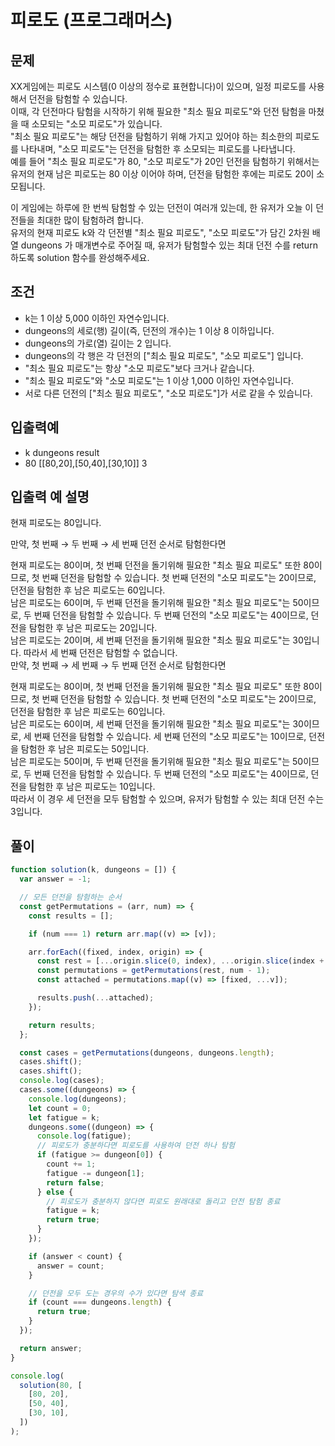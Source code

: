 # 피로도 (프로그래머스)

## 문제

XX게임에는 피로도 시스템(0 이상의 정수로 표현합니다)이 있으며, 일정 피로도를 사용해서 던전을 탐험할 수 있습니다.<br>
이때, 각 던전마다 탐험을 시작하기 위해 필요한 "최소 필요 피로도"와 던전 탐험을 마쳤을 때 소모되는 "소모 피로도"가 있습니다.<br>
"최소 필요 피로도"는 해당 던전을 탐험하기 위해 가지고 있어야 하는 최소한의 피로도를 나타내며, "소모 피로도"는 던전을 탐험한 후 소모되는 피로도를 나타냅니다.<br>
예를 들어 "최소 필요 피로도"가 80, "소모 피로도"가 20인 던전을 탐험하기 위해서는 유저의 현재 남은 피로도는 80 이상 이어야 하며, 던전을 탐험한 후에는 피로도 20이 소모됩니다.<br>

이 게임에는 하루에 한 번씩 탐험할 수 있는 던전이 여러개 있는데, 한 유저가 오늘 이 던전들을 최대한 많이 탐험하려 합니다.<br>
유저의 현재 피로도 k와 각 던전별 "최소 필요 피로도", "소모 피로도"가 담긴 2차원 배열 dungeons 가 매개변수로 주어질 때, 유저가 탐험할수 있는 최대 던전 수를 return 하도록 solution 함수를 완성해주세요.


## 조건

- k는 1 이상 5,000 이하인 자연수입니다.
- dungeons의 세로(행) 길이(즉, 던전의 개수)는 1 이상 8 이하입니다.
- dungeons의 가로(열) 길이는 2 입니다.
- dungeons의 각 행은 각 던전의 ["최소 필요 피로도", "소모 피로도"] 입니다.
- "최소 필요 피로도"는 항상 "소모 피로도"보다 크거나 같습니다.
- "최소 필요 피로도"와 "소모 피로도"는 1 이상 1,000 이하인 자연수입니다.
- 서로 다른 던전의 ["최소 필요 피로도", "소모 피로도"]가 서로 같을 수 있습니다.

## 입출력예

- k	dungeons	result
- 80	[[80,20],[50,40],[30,10]]	3

## 입출력 예 설명

현재 피로도는 80입니다.<br>

만약, 첫 번째 → 두 번째 → 세 번째 던전 순서로 탐험한다면<br>

현재 피로도는 80이며, 첫 번째 던전을 돌기위해 필요한 "최소 필요 피로도" 또한 80이므로, 첫 번째 던전을 탐험할 수 있습니다. 첫 번째 던전의 "소모 피로도"는 20이므로, 던전을 탐험한 후 남은 피로도는 60입니다.<br>
남은 피로도는 60이며, 두 번째 던전을 돌기위해 필요한 "최소 필요 피로도"는 50이므로, 두 번째 던전을 탐험할 수 있습니다. 두 번째 던전의 "소모 피로도"는 40이므로, 던전을 탐험한 후 남은 피로도는 20입니다.<br>
남은 피로도는 20이며, 세 번째 던전을 돌기위해 필요한 "최소 필요 피로도"는 30입니다. 따라서 세 번째 던전은 탐험할 수 없습니다.<br>
만약, 첫 번째 → 세 번째 → 두 번째 던전 순서로 탐험한다면<br>

현재 피로도는 80이며, 첫 번째 던전을 돌기위해 필요한 "최소 필요 피로도" 또한 80이므로, 첫 번째 던전을 탐험할 수 있습니다. 첫 번째 던전의 "소모 피로도"는 20이므로, 던전을 탐험한 후 남은 피로도는 60입니다.<br>
남은 피로도는 60이며, 세 번째 던전을 돌기위해 필요한 "최소 필요 피로도"는 30이므로, 세 번째 던전을 탐험할 수 있습니다. 세 번째 던전의 "소모 피로도"는 10이므로, 던전을 탐험한 후 남은 피로도는 50입니다.<br>
남은 피로도는 50이며, 두 번째 던전을 돌기위해 필요한 "최소 필요 피로도"는 50이므로, 두 번째 던전을 탐험할 수 있습니다. 두 번째 던전의 "소모 피로도"는 40이므로, 던전을 탐험한 후 남은 피로도는 10입니다.<br>
따라서 이 경우 세 던전을 모두 탐험할 수 있으며, 유저가 탐험할 수 있는 최대 던전 수는 3입니다.<br>

## 풀이

```js
function solution(k, dungeons = []) {
  var answer = -1;

  // 모든 던전을 탐험하는 순서
  const getPermutations = (arr, num) => {
    const results = [];

    if (num === 1) return arr.map((v) => [v]);

    arr.forEach((fixed, index, origin) => {
      const rest = [...origin.slice(0, index), ...origin.slice(index + 1)];
      const permutations = getPermutations(rest, num - 1);
      const attached = permutations.map((v) => [fixed, ...v]);

      results.push(...attached);
    });

    return results;
  };

  const cases = getPermutations(dungeons, dungeons.length);
  cases.shift();
  cases.shift();
  console.log(cases);
  cases.some((dungeons) => {
    console.log(dungeons);
    let count = 0;
    let fatigue = k;
    dungeons.some((dungeon) => {
      console.log(fatigue);
      // 피로도가 충분하다면 피로도를 사용하여 던전 하나 탐험
      if (fatigue >= dungeon[0]) {
        count += 1;
        fatigue -= dungeon[1];
        return false;
      } else {
        // 피로도가 충분하지 않다면 피로도 원래대로 돌리고 던전 탐험 종료
        fatigue = k;
        return true;
      }
    });

    if (answer < count) {
      answer = count;
    }

    // 던전을 모두 도는 경우의 수가 있다면 탐색 종료
    if (count === dungeons.length) {
      return true;
    }
  });

  return answer;
}

console.log(
  solution(80, [
    [80, 20],
    [50, 40],
    [30, 10],
  ])
);
````